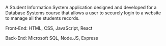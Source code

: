 A Student Information System application designed and developed for a Database Systems course that allows a user to securely login to a website to manage all the students records.

Front-End: HTML, CSS, JavaScript, React

Back-End: Microsoft SQL, Node.JS, Express
